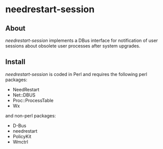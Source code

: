 needrestart-session
===================

About
-----

*needrestart-session* implements a DBus interface for notification of
 user sessions about obsolete user processes after system upgrades.


Install
-------

*needrestart-session* is coded in Perl and requires the following perl
 packages:
* NeedRestart
* Net::DBUS
* Proc::ProcessTable
* Wx

and non-perl packages:
* D-Bus
* needrestart
* PolicyKit
* Wmctrl
